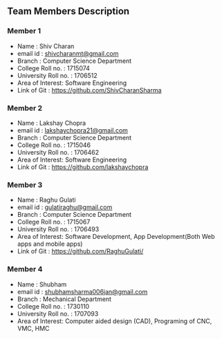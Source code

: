 ## Team Members Description

### Member 1

- Name     : Shiv Charan
- email id : shivcharanmt@gmail.com
- Branch   : Computer Science Department
- College Roll no. : 1715074
- University Roll no. : 1706512
- Area of Interest: Software Engineering
- Link of Git : https://github.com/ShivCharanSharma

### Member 2

- Name     : Lakshay Chopra
- email id : lakshaychopra21@gmail.com
- Branch   : Computer Science Department
- College Roll no. : 1715046
- University Roll no. : 1706462
- Area of Interest: Software Engineering
- Link of Git : https://github.com/lakshaychopra

### Member 3

- Name     : Raghu Gulati
- email id : gulatiraghu@gmail.com
- Branch   : Computer Science Department
- College Roll no. : 1715067
- University Roll no. : 1706493
- Area of Interest: Software Development, App Development(Both Web apps and mobile apps)
- Link of Git : https://github.com/RaghuGulati/


### Member 4

- Name     : Shubham
- email id : shubhamsharma006jan@gmail.com
- Branch   : Mechanical Department
- College Roll no. : 1730110
- University Roll no. : 1707093
- Area of Interest: Computer aided design (CAD), Programing of CNC, VMC, HMC



